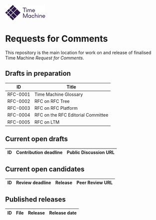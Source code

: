 [![TM Logo](tm_logo.png)](https://www.timemachine.eu)

# Requests for Comments

This repository is the main location for work on and release of finalised Time Machine _Request for Comments_.

## Drafts in preparation

| ID       | Title                              |
| -------- | ---------------------------------- |
| RFC-0001 | Time Machine Glossary              |
| RFC-0002 | RFC on RFC Tree                    |
| RFC-0003 | RFC on RFC Platform                |
| RFC-0004 | RFC on the RFC Editorial Committee |
| RFC-0005 | RFC on LTM                         |

## Current open drafts

| ID  | Contribution deadline | Public Discussion URL |
| --- | --------------------- | --------------------- |


## Current open candidates

| ID  | Review deadline | Release | Peer Review URL |
| --- | --------------- | ------- | --------------- |


## Published releases

| ID  | File | Release | Release date |
| --- | ---- | ------- | ------------ |

